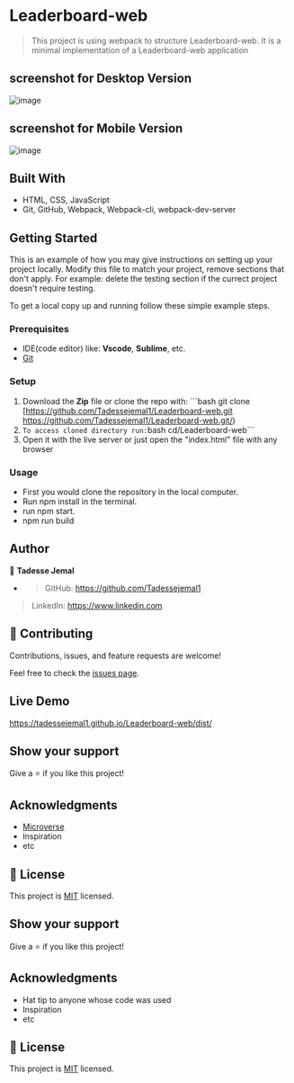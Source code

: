 # Leaderboard-web

>  This project is using webpack to structure Leaderboard-web. It is a minimal implementation of a Leaderboard-web application

## screenshot for Desktop Version

![image](https://user-images.githubusercontent.com/85793292/186709678-9a27887f-7877-4cf9-824a-7ccb96f76673.png)

## screenshot for Mobile Version
![image](https://user-images.githubusercontent.com/85793292/186709849-fb85a043-6c28-4406-b176-571610ed563d.png)

## Built With

- HTML, CSS, JavaScript
- Git, GitHub, Webpack, Webpack-cli, webpack-dev-server

## Getting Started

This is an example of how you may give instructions on setting up your project locally. Modify this file to match your project, remove sections that don't apply. For example: delete the testing section if the currect project doesn't require testing.

To get a local copy up and running follow these simple example steps.
### Prerequisites
 - IDE(code editor) like: **Vscode**, **Sublime**, etc.  
 - [Git](https://www.linode.com/docs/guides/how-to-install-git-on-linux-mac-and-windows/)

### Setup
  1. Download the **Zip** file or clone the repo with: ```bash git clone [https://github.com/Tadessejemal1/Leaderboard-web.git
     https://github.com/Tadessejemal1/Leaderboard-web.git/)
  2.  ``` To access cloned directory run: ```bash cd/Leaderboard-web``` 
  3. Open it with the live server or just  open the "index.html" file with any browser

### Usage
  - First you would clone the repository in the local computer.
  - Run npm install in the terminal.
  - run npm start.
  - npm run build

## Author

👤 **Tadesse Jemal**

-  > GitHub: https://github.com/Tadessejemal1 
  > LinkedIn: https://www.linkedin.com

## 🤝 Contributing

Contributions, issues, and feature requests are welcome!

Feel free to check the [issues page](../../issues/).

## Live Demo
https://tadessejemal1.github.io/Leaderboard-web/dist/
## Show your support

Give a ⭐️ if you like this project!

## Acknowledgments

- [Microverse](https://microverse.org)
- Inspiration
- etc

## 📝 License

This project is [MIT](./MIT.md) licensed.

## Show your support

Give a ⭐️ if you like this project!

## Acknowledgments

- Hat tip to anyone whose code was used
- Inspiration
- etc

## 📝 License

This project is [MIT](./MIT.md) licensed.
